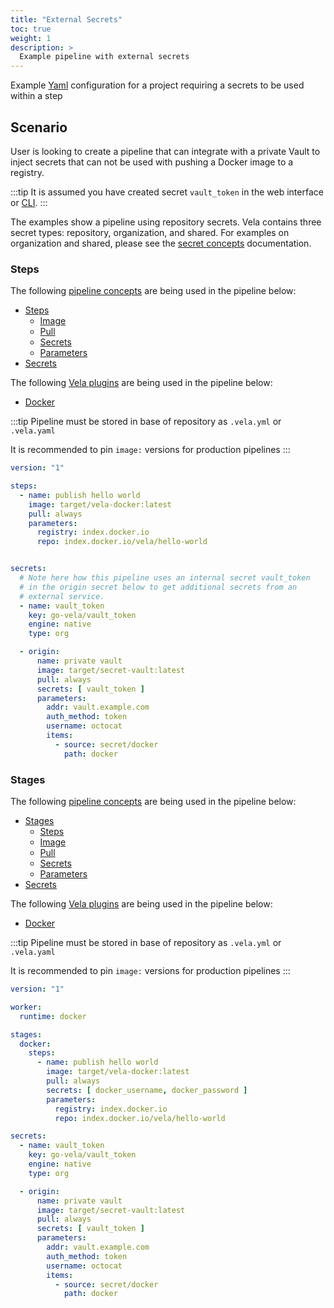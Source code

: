 ```yaml
---
title: "External Secrets"
toc: true
weight: 1
description: >
  Example pipeline with external secrets
---
```


Example [Yaml](https://yaml.org/spec/) configuration for a project requiring a secrets to be used within a step

## Scenario

User is looking to create a pipeline that can integrate with a private Vault to inject secrets that can not be used with pushing a Docker image to a registry.

:::tip
It is assumed you have created secret `vault_token` in the web interface or [CLI](/docs/usage/tour/tour.md).
:::

The examples show a pipeline using repository secrets. Vela contains three secret types: repository, organization, and shared. For examples on organization and shared, please see the [secret concepts](docs/usage/tour/secrets.md) documentation.

### Steps

The following [pipeline concepts](/docs/usage/tour/tour.md) are being used in the pipeline below:

* [Steps](docs/usage/tour/steps.md)
  * [Image](docs/usage/tour/image.md)
  * [Pull](docs/usage/tour/image.md)
  * [Secrets](docs/usage/tour/secrets.md)
  * [Parameters](docs/usage/tour/plugins.md)
* [Secrets](docs/usage/tour/secrets.md)

The following [Vela plugins](/docs/usage/tour/tour.md) are being used in the pipeline below:

* [Docker](/docs/usage/plugins/registry/docker)

:::tip
Pipeline must be stored in base of repository as `.vela.yml` or `.vela.yaml`

It is recommended to pin `image:` versions for production pipelines
:::

```yaml
version: "1"

steps:
  - name: publish hello world
    image: target/vela-docker:latest
    pull: always
    parameters:
      registry: index.docker.io
      repo: index.docker.io/vela/hello-world


secrets:
  # Note here how this pipeline uses an internal secret vault_token
  # in the origin secret below to get additional secrets from an
  # external service.
  - name: vault_token
    key: go-vela/vault_token
    engine: native
    type: org

  - origin:
      name: private vault
      image: target/secret-vault:latest
      pull: always
      secrets: [ vault_token ]
      parameters:
        addr: vault.example.com
        auth_method: token
        username: octocat
        items:
          - source: secret/docker
            path: docker
```

### Stages

The following [pipeline concepts](/docs/usage/tour/tour.md) are being used in the pipeline below:

* [Stages](docs/usage/tour/stages.md)
  * [Steps](docs/usage/tour/steps.md)
  * [Image](docs/usage/tour/image.md)
  * [Pull](docs/usage/tour/image.md)
  * [Secrets](docs/usage/tour/secrets.md)
  * [Parameters](docs/usage/tour/plugins.md)
* [Secrets](docs/usage/tour/secrets.md)

The following [Vela plugins](/docs/usage/tour/tour.md) are being used in the pipeline below:

* [Docker](/docs/usage/plugins/registry/docker)

:::tip
Pipeline must be stored in base of repository as `.vela.yml` or `.vela.yaml`

It is recommended to pin `image:` versions for production pipelines
:::

```yaml
version: "1"

worker:
  runtime: docker

stages:
  docker:
    steps:
      - name: publish hello world
        image: target/vela-docker:latest
        pull: always
        secrets: [ docker_username, docker_password ]
        parameters:
          registry: index.docker.io
          repo: index.docker.io/vela/hello-world

secrets:
  - name: vault_token
    key: go-vela/vault_token
    engine: native
    type: org

  - origin:
      name: private vault
      image: target/secret-vault:latest
      pull: always
      secrets: [ vault_token ]
      parameters:
        addr: vault.example.com
        auth_method: token
        username: octocat
        items:
          - source: secret/docker
            path: docker
```
